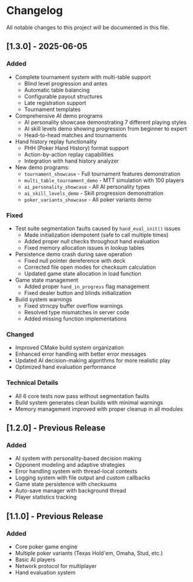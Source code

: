 # Changelog

All notable changes to this project will be documented in this file.

## [1.3.0] - 2025-06-05

### Added
- Complete tournament system with multi-table support
  - Blind level progression and antes
  - Automatic table balancing
  - Configurable payout structures
  - Late registration support
  - Tournament templates
- Comprehensive AI demo programs
  - AI personality showcase demonstrating 7 different playing styles
  - AI skill levels demo showing progression from beginner to expert
  - Head-to-head matches and tournaments
- Hand history replay functionality
  - PHH (Poker Hand History) format support
  - Action-by-action replay capabilities
  - Integration with hand history analyzer
- New demo programs:
  - `tournament_showcase` - Full tournament features demonstration
  - `multi_table_tournament_demo` - MTT simulation with 100 players
  - `ai_personality_showcase` - All AI personality types
  - `ai_skill_levels_demo` - Skill progression demonstration
  - `poker_variants_showcase` - All poker variants demo

### Fixed
- Test suite segmentation faults caused by `hand_eval_init()` issues
  - Made initialization idempotent (safe to call multiple times)
  - Added proper null checks throughout hand evaluation
  - Fixed memory allocation issues in lookup tables
- Persistence demo crash during save operation
  - Fixed null pointer dereference with deck
  - Corrected file open modes for checksum calculation
  - Updated game state allocation in load function
- Game state management
  - Added proper `hand_in_progress` flag management
  - Fixed dealer button and blinds initialization
- Build system warnings
  - Fixed strncpy buffer overflow warnings
  - Resolved type mismatches in server code
  - Added missing function implementations

### Changed
- Improved CMake build system organization
- Enhanced error handling with better error messages
- Updated AI decision-making algorithms for more realistic play
- Optimized hand evaluation performance

### Technical Details
- All 6 core tests now pass without segmentation faults
- Build system generates clean builds with minimal warnings
- Memory management improved with proper cleanup in all modules

## [1.2.0] - Previous Release

### Added
- AI system with personality-based decision making
- Opponent modeling and adaptive strategies
- Error handling system with thread-local contexts
- Logging system with file output and custom callbacks
- Game state persistence with checksums
- Auto-save manager with background thread
- Player statistics tracking

## [1.1.0] - Previous Release

### Added
- Core poker game engine
- Multiple poker variants (Texas Hold'em, Omaha, Stud, etc.)
- Basic AI players
- Network protocol for multiplayer
- Hand evaluation system